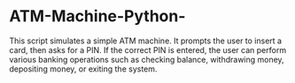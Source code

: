 # ATM-Machine-Python-
This script simulates a simple ATM machine. It prompts the user to insert a card, then asks for a PIN. If the correct PIN is entered, the user can perform various banking operations such as checking balance, withdrawing money, depositing money, or exiting the system.
